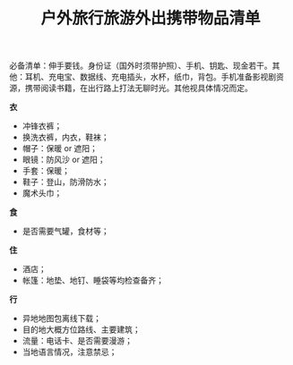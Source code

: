 ﻿---
layout:		post
category:	"other"
title:		"户外旅行旅游外出携带物品清单"

tags:		[]
---

必备清单：伸手要钱。身份证（国外时须带护照）、手机、钥匙、现金若干。其他：耳机、充电宝、数据线、充电插头，水杯，纸巾，背包。手机准备影视剧资源，携带阅读书籍，在出行路上打法无聊时光。其他视具体情况而定。



**衣**

- 冲锋衣裤；
- 换洗衣裤，内衣，鞋袜；
- 帽子：保暖 or 遮阳；
- 眼镜：防风沙 or 遮阳；
- 手套：保暖；
- 鞋子：登山，防滑防水；
- 魔术头巾；



**食**

- 是否需要气罐，食材等；



**住**

- 酒店；
- 帐篷：地垫、地钉、睡袋等均检查备齐；



**行**

- 异地地图包离线下载；
- 目的地大概方位路线、主要建筑；
- 流量：电话卡、是否需要漫游；
- 当地语言情况，注意禁忌；



